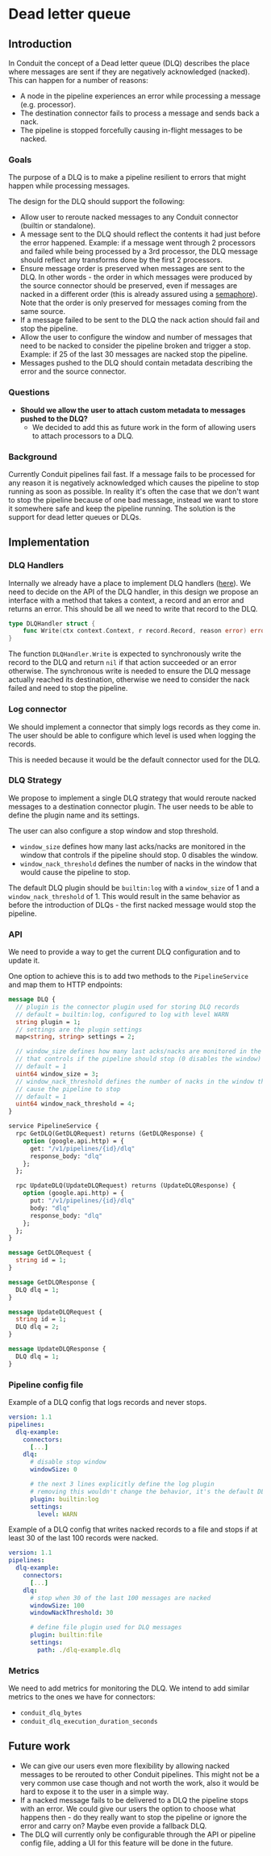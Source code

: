 # Dead letter queue

## Introduction

In Conduit the concept of a Dead letter queue (DLQ) describes the place where
messages are sent if they are negatively acknowledged (nacked). This can happen
for a number of reasons:

- A node in the pipeline experiences an error while processing a message (e.g.
  processor).
- The destination connector fails to process a message and sends back a nack.
- The pipeline is stopped forcefully causing in-flight messages to be nacked.

### Goals

The purpose of a DLQ is to make a pipeline resilient to errors that might
happen while processing messages.

The design for the DLQ should support the following:

- Allow user to reroute nacked messages to any Conduit connector (builtin or
  standalone).
- A message sent to the DLQ should reflect the contents it had just before the
  error happened. Example: if a message went through 2 processors and failed
  while being processed by a 3rd processor, the DLQ message should reflect any
  transforms done by the first 2 processors.
- Ensure message order is preserved when messages are sent to the DLQ.
  In other words - the order in which messages were produced by the source
  connector should be preserved, even if messages are nacked in a different
  order (this is already assured using
  a [semaphore](https://github.com/ConduitIO/conduit/blob/b6325584d51ec64bc9086faddcdaa2788a5dfa8f/pkg/pipeline/stream/source_acker.go#L35-L37)).
  Note that the order is only preserved for messages coming from the same
  source.
- If a message failed to be sent to the DLQ the nack action should fail and
  stop the pipeline.
- Allow the user to configure the window and number of messages that need to be
  nacked to consider the pipeline broken and trigger a stop. Example: if 25 of
  the last 30 messages are nacked stop the pipeline.
- Messages pushed to the DLQ should contain metadata describing the error and
  the source connector.

### Questions

- **Should we allow the user to attach custom metadata to messages pushed to
  the DLQ?**
  - We decided to add this as future work in the form of allowing users to
    attach processors to a DLQ.

### Background

Currently Conduit pipelines fail fast. If a message fails to be processed for
any reason it is negatively acknowledged which causes the pipeline to stop
running as soon as possible. In reality it's often the case that we don't want
to stop the pipeline because of one bad message, instead we want to store it
somewhere safe and keep the pipeline running. The solution is the support for
dead letter queues or DLQs.

## Implementation

### DLQ Handlers

Internally we already have a place to implement DLQ handlers
([here](https://github.com/ConduitIO/conduit/blob/d19379efc04d20d12ab9c80df82a29fcef7e8afd/pkg/pipeline/stream/source_acker.go#L114-L118)).
We need to decide on the API of the DLQ handler, in this design we propose an
interface with a method that takes a context, a record and an error and returns
an error. This should be all we need to write that record to the DLQ.

```go
type DLQHandler struct {
    func Write(ctx context.Context, r record.Record, reason error) error
}
```

The function `DLQHandler.Write` is expected to synchronously write the record
to the DLQ and return `nil` if that action succeeded or an error otherwise. The
synchronous write is needed to ensure the DLQ message actually reached its
destination, otherwise we need to consider the nack failed and need to stop the
pipeline.

### Log connector

We should implement a connector that simply logs records as they come in. The
user should be able to configure which level is used when logging the records.

This is needed because it would be the default connector used for the DLQ.

### DLQ Strategy

We propose to implement a single DLQ strategy that would reroute nacked
messages to a destination connector plugin. The user needs to be able to define
the plugin name and its settings.

The user can also configure a stop window and stop threshold.

- `window_size` defines how many last acks/nacks are monitored in the window
  that controls if the pipeline should stop. 0 disables the window.
- `window_nack_threshold` defines the number of nacks in the window that would
  cause the pipeline to stop.

The default DLQ plugin should be `builtin:log` with a `window_size` of 1 and a
`window_nack_threshold` of 1. This would result in the same behavior as before
the introduction of DLQs - the first nacked message would stop the pipeline.

### API

We need to provide a way to get the current DLQ configuration and to update it.

One option to achieve this is to add two methods to the `PipelineService` and
map them to HTTP endpoints:

```protobuf
message DLQ {
  // plugin is the connector plugin used for storing DLQ records
  // default = builtin:log, configured to log with level WARN
  string plugin = 1;
  // settings are the plugin settings
  map<string, string> settings = 2;

  // window_size defines how many last acks/nacks are monitored in the window
  // that controls if the pipeline should stop (0 disables the window)
  // default = 1
  uint64 window_size = 3;
  // window_nack_threshold defines the number of nacks in the window that would
  // cause the pipeline to stop
  // default = 1
  uint64 window_nack_threshold = 4;
}

service PipelineService {
  rpc GetDLQ(GetDLQRequest) returns (GetDLQResponse) {
    option (google.api.http) = {
      get: "/v1/pipelines/{id}/dlq"
      response_body: "dlq"
    };
  };

  rpc UpdateDLQ(UpdateDLQRequest) returns (UpdateDLQResponse) {
    option (google.api.http) = {
      put: "/v1/pipelines/{id}/dlq"
      body: "dlq"
      response_body: "dlq"
    };
  };
}

message GetDLQRequest {
  string id = 1;
}

message GetDLQResponse {
  DLQ dlq = 1;
}

message UpdateDLQRequest {
  string id = 1;
  DLQ dlq = 2;
}

message UpdateDLQResponse {
  DLQ dlq = 1;
}
```

### Pipeline config file

Example of a DLQ config that logs records and never stops.

```yaml
version: 1.1
pipelines:
  dlq-example:
    connectors:
      [...]
    dlq:
      # disable stop window
      windowSize: 0

      # the next 3 lines explicitly define the log plugin
      # removing this wouldn't change the behavior, it's the default DLQ config
      plugin: builtin:log
      settings:
        level: WARN
```

Example of a DLQ config that writes nacked records to a file and stops if at
least 30 of the last 100 records were nacked.

```yaml
version: 1.1
pipelines:
  dlq-example:
    connectors:
      [...]
    dlq:
      # stop when 30 of the last 100 messages are nacked
      windowSize: 100
      windowNackThreshold: 30

      # define file plugin used for DLQ messages
      plugin: builtin:file
      settings:
        path: ./dlq-example.dlq
```

### Metrics

We need to add metrics for monitoring the DLQ. We intend to add similar metrics
to the ones we have for connectors:

- `conduit_dlq_bytes`
- `conduit_dlq_execution_duration_seconds`

## Future work

- We can give our users even more flexibility by allowing nacked messages to be
  rerouted to other Conduit pipelines. This might not be a very common use case
  though and not worth the work, also it would be hard to expose it to the user
  in a simple way.
- If a nacked message fails to be delivered to a DLQ the pipeline stops with an
  error. We could give our users the option to choose what happens then - do
  they really want to stop the pipeline or ignore the error and carry on? Maybe
  even provide a fallback DLQ.
- The DLQ will currently only be configurable through the API or pipeline
  config file, adding a UI for this feature will be done in the future.
